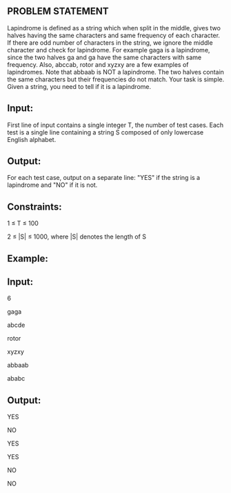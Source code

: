 ## PROBLEM STATEMENT

Lapindrome is defined as a string which when split in the middle, gives two halves having the same characters and same frequency of each character. If there are odd number of characters in the string, we ignore the middle character and check for lapindrome. For example gaga is a lapindrome, since the two halves ga and ga have the same characters with same frequency. Also, abccab, rotor and xyzxy are a few examples of lapindromes. Note that abbaab is NOT a lapindrome. The two halves contain the same characters but their frequencies do not match. 
Your task is simple. Given a string, you need to tell if it is a lapindrome.

## Input:

First line of input contains a single integer T, the number of test cases.
Each test is a single line containing a string S composed of only lowercase English alphabet.

## Output:

For each test case, output on a separate line: "YES" if the string is a lapindrome and "NO" if it is not.

## Constraints:

1 ≤ T ≤ 100

2 ≤ |S| ≤ 1000, where |S| denotes the length of S


## Example:

## Input:

6

gaga

abcde

rotor

xyzxy

abbaab

ababc


## Output:

YES

NO

YES

YES

NO

NO
